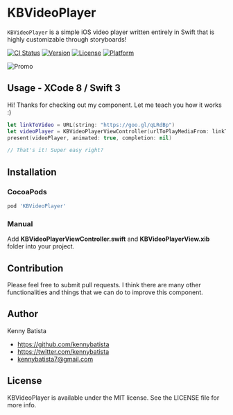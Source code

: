 # KBVideoPlayer

```KBVideoPlayer``` is a simple iOS video player written entirely in Swift that is highly customizable through storyboards!

[![CI Status](http://img.shields.io/travis/kennybatista/KBVideoPlayer.svg?style=flat)](https://travis-ci.org/kennybatista/KBVideoPlayer)
[![Version](https://img.shields.io/cocoapods/v/KBVideoPlayer.svg?style=flat)](http://cocoapods.org/pods/KBVideoPlayer)
[![License](https://img.shields.io/cocoapods/l/KBVideoPlayer.svg?style=flat)](http://cocoapods.org/pods/KBVideoPlayer)
[![Platform](https://img.shields.io/cocoapods/p/KBVideoPlayer.svg?style=flat)](http://cocoapods.org/pods/KBVideoPlayer)

![Promo](https://github.com/kennybatista/ui-components/blob/master/UICustomKennyVideoPlayer/uikennyvideoplayer.gif)


## Usage - XCode 8 / Swift 3

Hi! Thanks for checking out my component. Let me teach you how it works :)

``` swift
let linkToVideo = URL(string: "https://goo.gl/qLRdBp")
let videoPlayer = KBVideoPlayerViewController(urlToPlayMediaFrom: linkToVideo!)
present(videoPlayer, animated: true, completion: nil)

// That's it! Super easy right? 
```

## Installation

### CocoaPods

``` ruby
pod 'KBVideoPlayer'
```

### Manual

Add **KBVideoPlayerViewController.swift** and **KBVideoPlayerView.xib** folder into your project.

## Contribution

Please feel free to submit pull requests. I think there are many other functionalities and things that we can do to improve this component.

## Author

Kenny Batista

- https://github.com/kennybatista
- https://twitter.com/kennybatista
- kennybatista7@gmail.com

## License

KBVideoPlayer is available under the MIT license. See the LICENSE file for more info.
